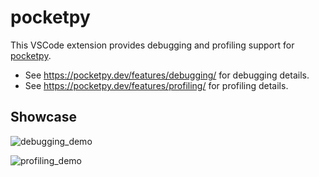 # pocketpy

This VSCode extension provides debugging and profiling support for [pocketpy](https://github.com/pocketpy/pocketpy).

+ See https://pocketpy.dev/features/debugging/ for debugging details.
+ See https://pocketpy.dev/features/profiling/ for profiling details.

## Showcase

![debugging_demo](https://pocketpy.dev/static/debugger/debugger_demo.png)

![profiling_demo](https://pocketpy.dev/static/profiler_demo.png)